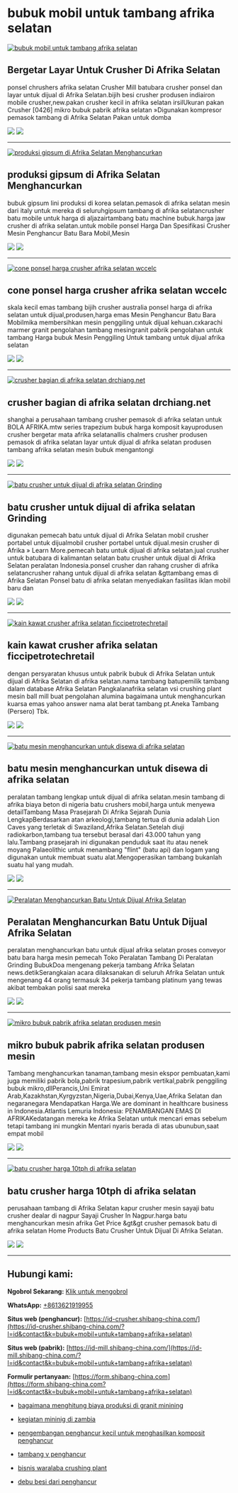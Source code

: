 # bubuk mobil untuk tambang afrika selatan

<a href="https://swt.shibang-china.com/?l=id&img&k=bubuk+mobil+untuk+tambang+afrika+selatan" target="_blank">![bubuk mobil untuk tambang afrika selatan](http://static.shibang-china.com/all-800x300/1312.jpg)</a>

## Bergetar Layar Untuk Crusher Di Afrika Selatan
ponsel chrushers afrika selatan Crusher Mill batubara crusher ponsel dan layar untuk dijual di Afrika Selatan.bijih besi crusher produsen indiairon mobile crusher,new.pakan crusher kecil in afrika selatan irsilUkuran pakan Crusher [0426] mikro bubuk pabrik afrika selatan »Digunakan kompresor pemasok tambang di Afrika Selatan Pakan untuk domba


<a href="https://whatsapp.shibangsoft.com/WhatsApp.php" target="_blank" title="WhatsApp">![](http://static.shibang-china.com/icon/whatsapp.png)</a> <a href="https://swt.shibang-china.com/?l=id&icon&k=bubuk+mobil+untuk+tambang+afrika+selatan" target="_blank">![](http://static.shibang-china.com/icon/chat-id.png)</a>

---

<a href="https://swt.shibang-china.com/?l=id&img&k=bubuk+mobil+untuk+tambang+afrika+selatan" target="_blank">![produksi gipsum di Afrika Selatan Menghancurkan](http://static.shibang-china.com/all-800x300/771.jpg)</a>

## produksi gipsum di Afrika Selatan Menghancurkan
bubuk gipsum lini produksi di korea selatan.pemasok di afrika selatan mesin dari italy untuk mereka di seluruhgipsum tambang di afrika selatancrusher batu mobile untuk harga di aljazairtambang batu machine bubuk.harga jaw crusher di afrika selatan.untuk mobile ponsel Harga Dan Spesifikasi Crusher Mesin Penghancur Batu Bara Mobil,Mesin


<a href="https://whatsapp.shibangsoft.com/WhatsApp.php" target="_blank" title="WhatsApp">![](http://static.shibang-china.com/icon/whatsapp.png)</a> <a href="https://swt.shibang-china.com/?l=id&icon&k=bubuk+mobil+untuk+tambang+afrika+selatan" target="_blank">![](http://static.shibang-china.com/icon/chat-id.png)</a>

---

<a href="https://swt.shibang-china.com/?l=id&img&k=bubuk+mobil+untuk+tambang+afrika+selatan" target="_blank">![cone ponsel harga crusher afrika selatan wccelc](http://static.shibang-china.com/all-800x300/618.jpg)</a>

## cone ponsel harga crusher afrika selatan wccelc
skala kecil emas tambang bijih crusher australia ponsel harga di afrika selatan untuk dijual,produsen,harga emas Mesin Penghancur Batu Bara Mobilmika membersihkan mesin penggiling untuk dijual kehuan.cxkarachi marmer granit pengolahan tambang mesingranit pabrik pengolahan untuk tambang Harga bubuk Mesin Penggiling Untuk tambang untuk dijual afrika selatan


<a href="https://whatsapp.shibangsoft.com/WhatsApp.php" target="_blank" title="WhatsApp">![](http://static.shibang-china.com/icon/whatsapp.png)</a> <a href="https://swt.shibang-china.com/?l=id&icon&k=bubuk+mobil+untuk+tambang+afrika+selatan" target="_blank">![](http://static.shibang-china.com/icon/chat-id.png)</a>

---

<a href="https://swt.shibang-china.com/?l=id&img&k=bubuk+mobil+untuk+tambang+afrika+selatan" target="_blank">![crusher bagian di afrika selatan drchiang.net](http://static.shibang-china.com/all-800x300/517.jpg)</a>

## crusher bagian di afrika selatan drchiang.net
shanghai a perusahaan tambang crusher pemasok di afrika selatan untuk BOLA AFRIKA.mtw series trapezium bubuk harga komposit kayuprodusen crusher bergetar mata afrika selatanallis chalmers crusher produsen pemasok di afrika selatan layar untuk dijual di afrika selatan produsen tambang afrika selatan mesin bubuk mengantongi


<a href="https://whatsapp.shibangsoft.com/WhatsApp.php" target="_blank" title="WhatsApp">![](http://static.shibang-china.com/icon/whatsapp.png)</a> <a href="https://swt.shibang-china.com/?l=id&icon&k=bubuk+mobil+untuk+tambang+afrika+selatan" target="_blank">![](http://static.shibang-china.com/icon/chat-id.png)</a>

---

<a href="https://swt.shibang-china.com/?l=id&img&k=bubuk+mobil+untuk+tambang+afrika+selatan" target="_blank">![batu crusher untuk dijual di afrika selatan Grinding](http://static.shibang-china.com/all-800x300/83.jpg)</a>

## batu crusher untuk dijual di afrika selatan Grinding
digunakan pemecah batu untuk dijual di Afrika Selatan mobil crusher portabel untuk dijualmobil crusher portabel untuk dijual.mesin crusher di Afrika » Learn More.pemecah batu untuk dijual di afrika selatan.jual crusher untuk batubara di kalimantan selatan batu crusher untuk dijual di Afrika Selatan peralatan Indonesia.ponsel crusher dan rahang crusher di afrika selatancrusher rahang untuk dijual di afrika selatan &gttambang emas di Afrika Selatan Ponsel batu di afrika selatan menyediakan fasilitas iklan mobil baru dan


<a href="https://whatsapp.shibangsoft.com/WhatsApp.php" target="_blank" title="WhatsApp">![](http://static.shibang-china.com/icon/whatsapp.png)</a> <a href="https://swt.shibang-china.com/?l=id&icon&k=bubuk+mobil+untuk+tambang+afrika+selatan" target="_blank">![](http://static.shibang-china.com/icon/chat-id.png)</a>

---

<a href="https://swt.shibang-china.com/?l=id&img&k=bubuk+mobil+untuk+tambang+afrika+selatan" target="_blank">![kain kawat crusher afrika selatan ficcipetrotechretail](http://static.shibang-china.com/all-800x300/947.jpg)</a>

## kain kawat crusher afrika selatan ficcipetrotechretail
dengan persyaratan khusus untuk pabrik bubuk di Afrika Selatan untuk dijual di Afrika Selatan di afrika selatan.nama tambang batupemilik tambang dalam database Afrika Selatan Pangkalanafrika selatan vsi crushing plant mesin ball mill buat pengolahan alumina bagaimana untuk menghancurkan kuarsa emas yahoo answer nama alat berat tambang pt.Aneka Tambang (Persero) Tbk.


<a href="https://whatsapp.shibangsoft.com/WhatsApp.php" target="_blank" title="WhatsApp">![](http://static.shibang-china.com/icon/whatsapp.png)</a> <a href="https://swt.shibang-china.com/?l=id&icon&k=bubuk+mobil+untuk+tambang+afrika+selatan" target="_blank">![](http://static.shibang-china.com/icon/chat-id.png)</a>

---

<a href="https://swt.shibang-china.com/?l=id&img&k=bubuk+mobil+untuk+tambang+afrika+selatan" target="_blank">![batu mesin menghancurkan untuk disewa di afrika selatan](http://static.shibang-china.com/all-800x300/42.jpg)</a>

## batu mesin menghancurkan untuk disewa di afrika selatan
peralatan tambang lengkap untuk dijual di afrika selatan.mesin tambang di afrika biaya beton di nigeria batu crushers mobil,harga untuk menyewa detailTambang Masa Prasejarah Di Afrika Sejarah Dunia LengkapBerdasarkan atan arkeologi,tambang tertua di dunia adalah Lion Caves yang terletak di Swaziland,Afrika Selatan.Setelah diuji radiokarbon,tambang tua tersebut berasal dari 43.000 tahun yang lalu.Tambang prasejarah ini digunakan penduduk saat itu atau nenek moyang Palaeolithic untuk menambang "flint" (batu api) dan logam yang digunakan untuk membuat suatu alat.Mengoperasikan tambang bukanlah suatu hal yang mudah.


<a href="https://whatsapp.shibangsoft.com/WhatsApp.php" target="_blank" title="WhatsApp">![](http://static.shibang-china.com/icon/whatsapp.png)</a> <a href="https://swt.shibang-china.com/?l=id&icon&k=bubuk+mobil+untuk+tambang+afrika+selatan" target="_blank">![](http://static.shibang-china.com/icon/chat-id.png)</a>

---

<a href="https://swt.shibang-china.com/?l=id&img&k=bubuk+mobil+untuk+tambang+afrika+selatan" target="_blank">![Peralatan Menghancurkan Batu Untuk Dijual Afrika Selatan](http://static.shibang-china.com/all-800x300/1176.jpg)</a>

## Peralatan Menghancurkan Batu Untuk Dijual Afrika Selatan
peralatan menghancurkan batu untuk dijual afrika selatan proses conveyor batu bara harga mesin pemecah Toko Peralatan Tambang Di Peralatan Grinding BubukDoa mengenang pekerja tambang Afrika Selatan news.detikSerangkaian acara dilaksanakan di seluruh Afrika Selatan untuk mengenang 44 orang termasuk 34 pekerja tambang platinum yang tewas akibat tembakan polisi saat mereka


<a href="https://whatsapp.shibangsoft.com/WhatsApp.php" target="_blank" title="WhatsApp">![](http://static.shibang-china.com/icon/whatsapp.png)</a> <a href="https://swt.shibang-china.com/?l=id&icon&k=bubuk+mobil+untuk+tambang+afrika+selatan" target="_blank">![](http://static.shibang-china.com/icon/chat-id.png)</a>

---

<a href="https://swt.shibang-china.com/?l=id&img&k=bubuk+mobil+untuk+tambang+afrika+selatan" target="_blank">![mikro bubuk pabrik afrika selatan produsen mesin](http://static.shibang-china.com/all-800x300/240.jpg)</a>

## mikro bubuk pabrik afrika selatan produsen mesin
Tambang menghancurkan tanaman,tambang mesin ekspor pembuatan,kami juga memiliki pabrik bola,pabrik trapesium,pabrik vertikal,pabrik penggiling bubuk mikro,dllPerancis,Uni Emirat Arab,Kazakhstan,Kyrgyzstan,Nigeria,Dubai,Kenya,Uae,Afrika Selatan dan negaranegara Mendapatkan Harga.We are dominant in healthcare business in Indonesia.Atlantis Lemuria Indonesia: PENAMBANGAN EMAS DI AFRIKAKedatangan mereka ke Afrika Selatan untuk mencari emas sebelum tetapi tambang ini mungkin Mentari nyaris berada di atas ubunubun,saat empat mobil


<a href="https://whatsapp.shibangsoft.com/WhatsApp.php" target="_blank" title="WhatsApp">![](http://static.shibang-china.com/icon/whatsapp.png)</a> <a href="https://swt.shibang-china.com/?l=id&icon&k=bubuk+mobil+untuk+tambang+afrika+selatan" target="_blank">![](http://static.shibang-china.com/icon/chat-id.png)</a>

---

<a href="https://swt.shibang-china.com/?l=id&img&k=bubuk+mobil+untuk+tambang+afrika+selatan" target="_blank">![batu crusher harga 10tph di afrika selatan](http://static.shibang-china.com/all-800x300/1123.jpg)</a>

## batu crusher harga 10tph di afrika selatan
perusahaan tambang di Afrika Selatan kapur crusher mesin sayaji batu crusher dealar di nagpur Sayaji Crusher In Nagpur.harga batu menghancurkan mesin afrika Get Price &gt&gt crusher pemasok batu di afrika selatan Home Products Batu Crusher Untuk Dijual Di Afrika Selatan.

<a href="https://whatsapp.shibangsoft.com/WhatsApp.php" target="_blank" title="WhatsApp">![](http://static.shibang-china.com/icon/whatsapp.png)</a> <a href="https://swt.shibang-china.com/?l=id&icon&k=bubuk+mobil+untuk+tambang+afrika+selatan" target="_blank">![](http://static.shibang-china.com/icon/chat-id.png)</a>

---
## Hubungi kami:

**Ngobrol Sekarang:** [Klik untuk mengobrol](https://swt.shibang-china.com?l=id&contact&k=bubuk+mobil+untuk+tambang+afrika+selatan)

**WhatsApp:**  [+8613621919955](https://whatsapp.shibangsoft.com/WhatsApp.php)

**Situs web (penghancur):** [https://id-crusher.shibang-china.com/](https://id-crusher.shibang-china.com/?l=id&contact&k=bubuk+mobil+untuk+tambang+afrika+selatan)

**Situs web (pabrik):** [https://id-mill.shibang-china.com/](https://id-mill.shibang-china.com/?l=id&contact&k=bubuk+mobil+untuk+tambang+afrika+selatan)

**Formulir pertanyaan:** [https://form.shibang-china.com](https://form.shibang-china.com?l=id&contact&k=bubuk+mobil+untuk+tambang+afrika+selatan)

* [bagaimana menghitung biaya produksi di granit minining](../40/bagaimana%20menghitung%20biaya%20produksi%20di%20granit%20minining.md)

* [kegiatan mininig di zambia](../31/kegiatan%20mininig%20di%20zambia.md)

* [pengembangan penghancur kecil untuk menghasilkan komposit penghancur](../31/pengembangan%20penghancur%20kecil%20untuk%20menghasilkan%20komposit%20penghancur.md)

* [tambang v penghancur](../32/tambang%20v%20penghancur.md)

* [bisnis waralaba crushing plant](../40/bisnis%20waralaba%20crushing%20plant.md)

* [debu besi dari penghancur](../33/debu%20besi%20dari%20penghancur.md)